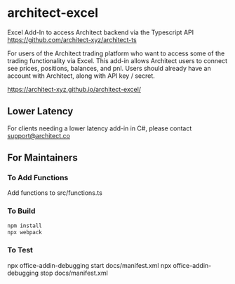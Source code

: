 # architect-excel
Excel Add-In to access Architect backend via the Typescript API
https://github.com/architect-xyz/architect-ts

For users of the Architect trading platform who want to access some of the trading functionality via Excel. This add-in allows Architect users to connect see prices, positions, balances, and pnl. Users should already have an account with Architect, along with API key / secret.

https://architect-xyz.github.io/architect-excel/


## Lower Latency
For clients needing a lower latency add-in in C#, please contact support@architect.co

## For Maintainers


### To Add Functions
Add functions to src/functions.ts

### To Build
```bash
npm install
npx webpack
```

### To Test
npx office-addin-debugging start docs/manifest.xml
npx office-addin-debugging stop docs/manifest.xml
